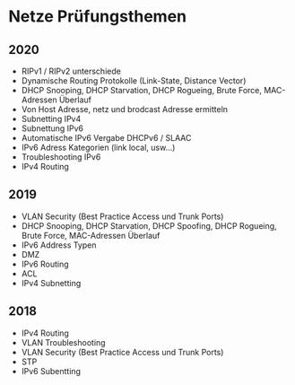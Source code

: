 # Netze Prüfungsthemen

## 2020

+ RIPv1 / RIPv2 unterschiede
+ Dynamische Routing Protokolle (Link-State, Distance Vector)
+ DHCP Snooping, DHCP Starvation, DHCP Rogueing, Brute Force, MAC-Adressen Überlauf
+ Von Host Adresse, netz und brodcast Adresse ermitteln
+ Subnetting IPv4
+ Subnettung IPv6
+ Automatische IPv6 Vergabe DHCPv6 / SLAAC
+ IPv6 Adress Kategorien (link local, usw...)
+ Troubleshooting IPv6
+ IPv4 Routing


## 2019

+ VLAN Security (Best Practice Access und Trunk Ports)
+ DHCP Snooping, DHCP Starvation, DHCP Spoofing, DHCP Rogueing, Brute Force, MAC-Adressen Überlauf
+ IPv6 Address Typen
+ DMZ
+ IPv6 Routing
+ ACL
+ IPv4 Subnetting


## 2018

+ IPv4 Routing
+ VLAN Troubleshooting
+ VLAN Security (Best Practice Access und Trunk Ports)
+ STP
+ IPv6 Subentting